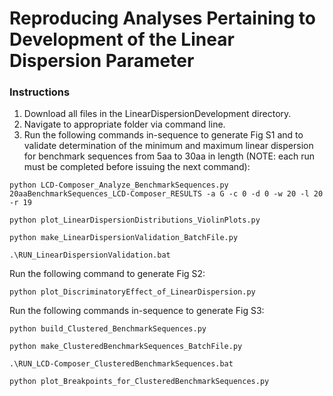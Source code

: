 # Reproducing Analyses Pertaining to Development of the Linear Dispersion Parameter

### Instructions
1. Download all files in the LinearDispersionDevelopment directory.
2. Navigate to appropriate folder via command line.
3. Run the following commands in-sequence to generate Fig S1 and to validate determination of the minimum and maximum linear dispersion for benchmark sequences from 5aa to 30aa in length (NOTE: each run must be completed before issuing the next command):

```
python LCD-Composer_Analyze_BenchmarkSequences.py 20aaBenchmarkSequences_LCD-Composer_RESULTS -a G -c 0 -d 0 -w 20 -l 20 -r 19
```

```
python plot_LinearDispersionDistributions_ViolinPlots.py
```

```
python make_LinearDispersionValidation_BatchFile.py
```

```
.\RUN_LinearDispersionValidation.bat
```

Run the following command to generate Fig S2:

```
python plot_DiscriminatoryEffect_of_LinearDispersion.py
```

Run the following commands in-sequence to generate Fig S3:

```
python build_Clustered_BenchmarkSequences.py
```

```
python make_ClusteredBenchmarkSequences_BatchFile.py
```

```
.\RUN_LCD-Composer_ClusteredBenchmarkSequences.bat
```

```
python plot_Breakpoints_for_ClusteredBenchmarkSequences.py
```
